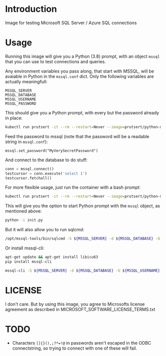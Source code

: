 # Introduction

Image for testing Microsoft SQL Server / Azure SQL connections


# Usage

Running this image will give you a Python (3.8) prompt, with an object `mssql` that you can use to test connections and queries.

Any environment variables you pass along, that start with MSSQL, will be avaiable in Python in the `mssql.conf` dict. Only the following variables are actually meaningfull:

```
MSSQL_SERVER
MSSQL_DATABASE
MSSQL_USERNAME
MSSQL_PASSWORD
```

This should give you a Python prompt, with every but the password already in place:
```bash
kubectl run prutsert -it --rm --restart=Never --image=prutsert/python-mssql --env=MSSQL_SERVER=myserver --env=MSSQL_DATABASE=MyDb  --env=MSSQL_USERNAME=justme
```

Feed the password to mssql (note that the password will be a readable string in `mssql.conf`):
```
mssql.set_password("MyVerySecretPassword")
```

And connect to the database to do stuff:
```python
conn = mssql.connect()
testcursor = conn.execute('select 1')
testcursor.fetchall()
```

For more flexible usage, just run the container with a bash prompt:
```bash
kubectl run prutsert -it --rm --restart=Never --image=prutsert/python-mssql --env=MSSQL_SERVER=myserver --env=MSSQL_DATABASE=MyDb  --env=MSSQL_USERNAME=justme -- /bin/bash
```

This will give you the option to start Python prompt with the `mssql` object, as mentioned above:
```bash
python -i init.py
```

But it will also allow you to run sqlcmd:
```bash
/opt/mssql-tools/bin/sqlcmd -S ${MSSQL_SERVER} -d ${MSSQL_DATABASE} -U ${MSSQL_USERNAME}
```

Or install mssql-cli:
```bash
apt-get update && apt-get install libicu63
pip install mssql-cli

mssql-cli -S ${MSSQL_SERVER} -d ${MSSQL_DATABASE} -U ${MSSQL_USERNAME}
```

# LICENSE

I don't care. But by using this image, you agree to Microsofts license agreement as described in MICROSOFT_SOFTWARE_LICENSE_TERMS.txt


# TODO

- Characters `[]{}(),;?*=!@` in passwords aren't escaped in the ODBC connectstring, so trying to connect with one of these will fail.

